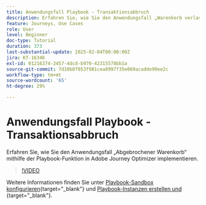 ```yaml
---
title: Anwendungsfall Playbook - Transaktionsabbruch
description: Erfahren Sie, wie Sie den Anwendungsfall „Warenkorb verlassen“ mithilfe der Playbook-Funktion in Adobe Journey Optimizer (AJO) implementieren.
feature: Journeys, Use Cases
role: User
level: Beginner
doc-type: Tutorial
duration: 373
last-substantial-update: 2025-02-04T00:00:00Z
jira: KT-16346
exl-id: 01216374-2457-4dcd-b970-42315578bb1a
source-git-commit: 7d10b8f053f981cea8997f35e069acadde99ee2c
workflow-type: tm+mt
source-wordcount: '65'
ht-degree: 29%

---
```


# Anwendungsfall Playbook - Transaktionsabbruch

Erfahren Sie, wie Sie den Anwendungsfall „Abgebrochener Warenkorb“ mithilfe der Playbook-Funktion in Adobe Journey Optimizer implementieren.

>[!VIDEO](https://video.tv.adobe.com/v/3443964/?learn=on&enablevpops)

Weitere Informationen finden Sie unter [Playbook-Sandbox konfigurieren](https://experienceleague.adobe.com/en/docs/platform-learn/tutorials/use-case-playbooks/configure-a-playbook-sandbox){target="_blank"} und [Playbook-Instanzen erstellen und ](https://experienceleague.adobe.com/de/docs/platform-learn/tutorials/use-case-playbooks/create-and-publish-a-playbook-instance){target="_blank"}.
